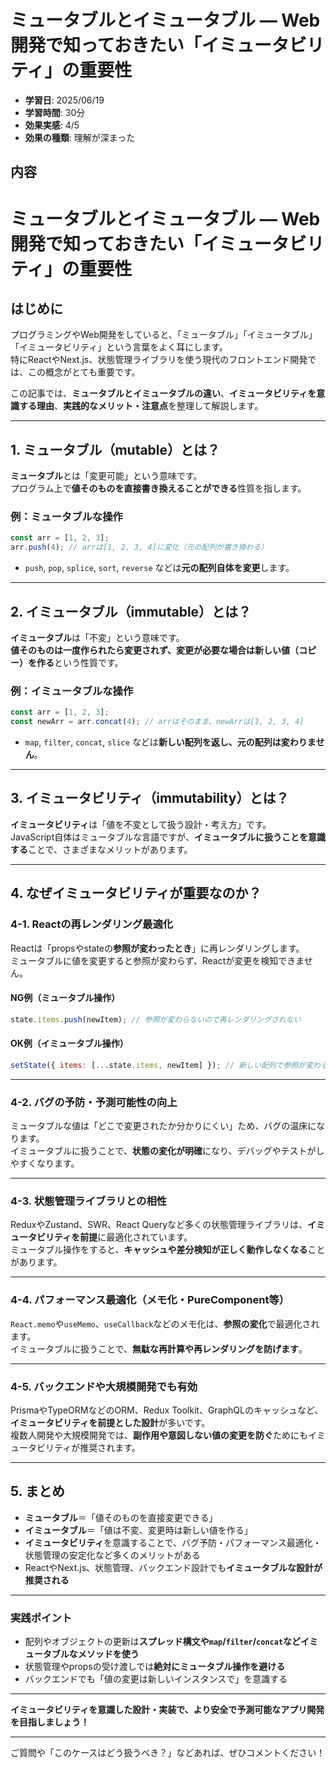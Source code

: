 # ミュータブルとイミュータブル ― Web開発で知っておきたい「イミュータビリティ」の重要性

- **学習日**: 2025/06/19
- **学習時間**: 30分
- **効果実感**: 4/5
- **効果の種類**: 理解が深まった

## 内容


# ミュータブルとイミュータブル ― Web開発で知っておきたい「イミュータビリティ」の重要性

## はじめに

プログラミングやWeb開発をしていると、「ミュータブル」「イミュータブル」「イミュータビリティ」という言葉をよく耳にします。  
特にReactやNext.js、状態管理ライブラリを使う現代のフロントエンド開発では、この概念がとても重要です。

この記事では、**ミュータブルとイミュータブルの違い**、**イミュータビリティを意識する理由**、**実践的なメリット・注意点**を整理して解説します。

---

## 1. ミュータブル（mutable）とは？

**ミュータブル**とは「変更可能」という意味です。  
プログラム上で**値そのものを直接書き換えることができる**性質を指します。

### 例：ミュータブルな操作
```js
const arr = [1, 2, 3];
arr.push(4); // arrは[1, 2, 3, 4]に変化（元の配列が書き換わる）
```

- `push`, `pop`, `splice`, `sort`, `reverse` などは**元の配列自体を変更**します。

---

## 2. イミュータブル（immutable）とは？

**イミュータブル**は「不変」という意味です。  
**値そのものは一度作られたら変更されず、変更が必要な場合は新しい値（コピー）を作る**という性質です。

### 例：イミュータブルな操作
```js
const arr = [1, 2, 3];
const newArr = arr.concat(4); // arrはそのまま、newArrは[1, 2, 3, 4]
```

- `map`, `filter`, `concat`, `slice` などは**新しい配列を返し、元の配列は変わりません**。

---

## 3. イミュータビリティ（immutability）とは？

**イミュータビリティ**は「値を不変として扱う設計・考え方」です。  
JavaScript自体はミュータブルな言語ですが、**イミュータブルに扱うことを意識する**ことで、さまざまなメリットがあります。

---

## 4. なぜイミュータビリティが重要なのか？

### 4-1. Reactの再レンダリング最適化

Reactは「propsやstateの**参照が変わったとき**」に再レンダリングします。  
ミュータブルに値を変更すると参照が変わらず、Reactが変更を検知できません。

#### NG例（ミュータブル操作）
```js
state.items.push(newItem); // 参照が変わらないので再レンダリングされない
```

#### OK例（イミュータブル操作）
```js
setState({ items: [...state.items, newItem] }); // 新しい配列で参照が変わる
```

---

### 4-2. バグの予防・予測可能性の向上

ミュータブルな値は「どこで変更されたか分かりにくい」ため、バグの温床になります。  
イミュータブルに扱うことで、**状態の変化が明確**になり、デバッグやテストがしやすくなります。

---

### 4-3. 状態管理ライブラリとの相性

ReduxやZustand、SWR、React Queryなど多くの状態管理ライブラリは、**イミュータビリティを前提**に最適化されています。  
ミュータブル操作をすると、**キャッシュや差分検知が正しく動作しなくなる**ことがあります。

---

### 4-4. パフォーマンス最適化（メモ化・PureComponent等）

`React.memo`や`useMemo`、`useCallback`などのメモ化は、**参照の変化**で最適化されます。  
イミュータブルに扱うことで、**無駄な再計算や再レンダリングを防げます**。

---

### 4-5. バックエンドや大規模開発でも有効

PrismaやTypeORMなどのORM、Redux Toolkit、GraphQLのキャッシュなど、**イミュータビリティを前提とした設計**が多いです。  
複数人開発や大規模開発では、**副作用や意図しない値の変更を防ぐ**ためにもイミュータビリティが推奨されます。

---

## 5. まとめ

- **ミュータブル**＝「値そのものを直接変更できる」
- **イミュータブル**＝「値は不変、変更時は新しい値を作る」
- **イミュータビリティ**を意識することで、バグ予防・パフォーマンス最適化・状態管理の安定化など多くのメリットがある
- ReactやNext.js、状態管理、バックエンド設計でも**イミュータブルな設計が推奨される**

---

### 実践ポイント

- 配列やオブジェクトの更新は**スプレッド構文や`map`/`filter`/`concat`などイミュータブルなメソッドを使う**
- 状態管理やpropsの受け渡しでは**絶対にミュータブル操作を避ける**
- バックエンドでも「値の変更は新しいインスタンスで」を意識する

---

**イミュータビリティを意識した設計・実装で、より安全で予測可能なアプリ開発を目指しましょう！**

---

ご質問や「このケースはどう扱うべき？」などあれば、ぜひコメントください！
